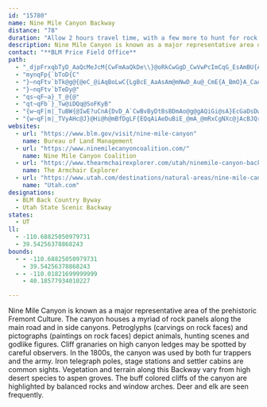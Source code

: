 ```yaml
---
id: "15780"
name: Nine Mile Canyon Backway
distance: "78"
duration: "Allow 2 hours travel time, with a few more to hunt for rock art and Fremont sites."
description: Nine Mile Canyon is known as a major representative area of the prehistoric Fremont Culture. The canyon houses a myriad of rock panels along the main road and in side canyons.
contact: "**BLM Price Field Office**                                              \r\n125 South 600 West                                                        \r\nPrice, UT 84501                                                    \r\n435-636-3600                                          \r\nFax: 435-636-3657                                                                     \r\n[Send Email](mailto: utprmail@blm.gov)                                                                 "
path:
  - "_djpFrxqbTyD_AaQcMeJcM{CwFmAaQkDe\\}@oRkCwGgD_CwVwPcImCqG_EsAmBU{ASkIYoBcBwEsFwNsAgBsDsC}GkA}Bm@yCkAaKsF_I{CeAQaY_@e_@gJyEuA_BeA{F_HiAeAiUiH}T}IuJiEuKcHeEgD}A}@u@SiAEiBVwA^eA^sDlBaBl@eAJoRJsCS}B_@gHwBwEoCoDcDaJ{JiBiAiMqB}DkB_CsAwCiC}D_FqJgJwBaBuDkBcDMgDRoN~AmGRaNkAgYmDcOgAwMK{Hr@mABkSeBwFy@gI}@gHd@sPdBeTx@g~AzEkEOiEw@mE_CoQaR_KcKsBeB{FiDkEyAwEkAqDSuEGsMLeDNgBGcHsAeMgByAz@kANu@CaA_@]_@oBgFoByA}DgAgB}@s@o@sAyBuAaG}E_LcAyA_FgCgAQ[OYUoBwCq@i@uAUsCOy@OoA}@yBaBc@k@oA{Es@yAe@_@cB_AiEEs@DwCl@o@?sAm@wB_CoHmFmDp@SEyBgBmEeBiAgAy@e@iAMcEFeK{C_DLmBY}BFwIs@sCl@mA[e@?sEsBi@IsABe@Ri@FmAAy@Y{A_BkCgAwLeB_BDiCr@kJp@iAEaAQgByAiLaMgGaG_CsCi@_@aAW"
  - "mynqFp{`bToD{C"
  - "}~nqFtv`bTk@g@{@eC_@iAqBoLwC{LgBcE_AaAsAm@mNwD_Au@_CmE{A_BmO}A_CaA{CmCq@sCW{BCW^yFlC{LzA_NfFav@l@__@MwGg@kDwDeKc@aFsB}Dc@y@KgAe@KyC{EiAyCqCsJw@i@_CgC{A{C{DePyAcE_B{B}MuO_EsFeAyAeB_CcHuM{CyHw@_Dy@eNi@oEl@wNMiEq@eD{FwNm@gHMwFQmA_PsK_Bm@iDc@cE?wAu@_BkGyGyMmFyFsCuB_j@yXeD_DgA{Be@{BgCqIeCwLcAaFq@yJ?w[k@cEs@oC_@yDbB}aA{@iQq@aP^iE~AqGHeAJE`@uB?Q?_Bi@gCiCgF[cB?gCvAsF?mCe@aHQuTVwGp@{G\\oBnCeOx@yJvA_GP{E~@oGBgCc@mCwAqDuB_DMu@c@KWyAmC{B{CkAqAwBqEmMm@aFQsJIwBVeD~@{EbBuB^{B?eB{AeKUi@WmCZqG~CgMZwBPkAM}Ig@yF[y@q@u@iGyCqBcC_AaCiA{EQ_Fl@qDbBsFZwDIeCC_@GWQm@_AmA{BmAiA}AuA}I{@}AiBK_@P_BKcBi@_C_BiE}DqCqD{@}Au@aC{@aKQgKZcET_DhC_Il@cEtBmp@CoFUeFm@eDmAiCiFeFkDiCaWaK{MuGqCqBwB{B_DuEuFmK_EoEmGgCm@o@_AeDCyC[}A_Au@mB?qCr@eBa@kAaAwAwBqBgEuBg^?}CFyClD}IzAqBtOaKhBaCZ}ABgDmBqIm@iG[aKJuFD}CMuB_BiJgAuJsDsNeA_EOq@WUHeElAwFjAyCzK_OhCyEt@iC?}Dy@eFeBqGuAuBwBsAgAOsBD_EdAqGb@wIJq@PqCn@u@?aBu@mGsFyDoGeAgFCcEPsCbAiEhD_FzDwDl@wBXEf@}ArAiEQwDm@{B_G{HqEkDwYyZ_F}FiDeGmAyC_B}Gw@wF?aFhEaZ~@cEUcTBkGTqDdBcJtA{ErCoGxDuEhEqIb@_DQiOCe@[uG_D}Kc@uC?_IzBkSTuEUaF{@mHDsCfAuHl@qNhA_ItAgFrCqDtL{J~CiBv@sACsCq@_D{BcG_@uC^qStAuORuBIsFm@}Dq@eDmFmCgAaAeCwDy@iB"
  - "}~nqFtv`bTeDy@"
  - "qs~qF~a}_T_@{@"
  - "qt~qFb`}_Tw@iDQq@SoFKyB"
  - "{w~qF|m|_TuBW{@IwE?uCnA{DvD_A`CwBvByDtBsBDmAo@g@gAQiGi@sA}EcGaDsDwEyH_@K_@VqAtEm@t@mA?Yc@e@{GcAg@CAmBViC\\qBp@eBj@y@UEAYa@IqBiDy@_AzCQf@_Cf@mBEq@_AY_AIYe@cEgADeC|BYjADn@\\pDIf@Kv@e@`@_DCQ`@Jt@LfALx@`AvCPzB[|AmAt@_AEgAy@wCzBu@VeB?mA]_BEu@f@}AxBy@hAc@V{@DmGtB_AEsBu@KCiBSyHy@cAWsFsAwCWgAg@cCuEeIuEuA?i@f@{ArF{@lAgDzBgGDyDo@c@]uI]MPeQEcFwB{I?sBWkBo@eEmCaDoDoAuAwGmBMWqMqAiH]oFm@wMyD_LaGyNwBqEgC{HeBoGi@aGaCiMuEkDqBoXy@wIcBsHgEiBV{B?_AWmFiE_FPiAWk@k@oFoF_OyP{CkBuCEmDtCmA\\{BKmAc@iJcHuCcEeEuG_EyAiFi@_Is@mJQ{GkDuHcBwBsAqEoEiGaCeOwBuIImCu@mC_BiB}AgCwDmE}BaCuBu@]{FaA{DcBuJeDwEaAyB_AkF}B_BgAGm@mBcCQkA_HiHeDaCmEgF_F}G{@u@wLyPcTuWWEQgA_DaFmEcHwFkLuE}LiHgPqDcHmLwQmAgAmC}AsIeBuAu@_BcBmBuEqBeBmMyFiCuBiCeD_DeGgJaNmGiMeI_LqEkG_LsY_CwImG{Z{B{H{ByCqAgAqCgA_GoEmBi@wBD_HdBqDPmFKq@QeGE_Gl@{HKgCs@eByAgFoHaJgKKu@e@QmFmFgFcCeCWmJ_DgIkBoMeAyD?}D?qEKsCeB_F?_EfAcC?iCaAuCDiDh@iHK_Bu@uAyAeAkBkAeDaAaAuAg@qAHiHrD{DxCw@|@}AfByA`CaKhPsBhCyBn@eHT_Ab@wExFuCb@c@AiBC{EyAcE?_BDsInCuJbB_DE{Bo@_Ec@sCb@mC~AuFD_FnB_EEsCm@yFiFB]mBm@mBPcB~@{DfDiA|Au@jD{@dBq@V_AE{@c@i@eBYsCc@aAeHwA_Hc@_CDmH}BqGsF_BaF{KiP{DqEkAg@aM{FqDkDoIkB_GJy@QeCJgCo@wG{E_DsA_L?wB?uKDsNaD{E?_KfAiOc@_OqEiDkAmB_BcCgA{GEcDz@qBKmC{@sA{Bq@qEgAaAiAWC?mH?aCf@G@aBCOAeCeAgBw@cFqDiJoEmAsAwMgFcFSeIwAyAA{HCw@WqLc@{Ms@UAsGWu@W_A?MQqHkBiAKmIkBg@i@eAKuHgFeIqEgEqAmHgDaVfAwPMeD]cBNgARk\\HuPDw@@mGmGwHsK_DgAwFQkBc@wZyOwG}DQw@uPoMcZeUqFuHiHmI_@KG_@EUgBmCiDmDmKgN{CyC_D{C_FkGsQ{PmCsD{@o@UkAq@QeI?q@@u@BmXN{@@yUJyA?mAsAiB_I_AwBqAeBuH}GuCuDKMq@iCu@sIsBiEkAgAQEm@QyFKoH?mH`@"
  - "{w~qF|m|_TVyAHc@J}@Hi@h@mBfDgLF{EQqAiAeDuBiE_@mA_@mRxCgNXc@jAcBJQrB}CtEeHvDiJ~GuKf@w@l@kBp@uGvBiJzB_DTaAZcEBcElAyCL{Ef@iB~AeDlBmCp@]dCeDp@}B~AmCpBgChCQp@]zCoEbDwAhGeLtA_BlCwApJ_DdDyA~@kAhAqDXwB?eFsAiRGy@p@gAl@yCDkD[cEw@aC?uC_@mElA{Cl@_FvDoJb@qDZq@LUpBiBf@uBdAi@~AwBl@KbBsH?kDiAkFH}DcA}DWaF^aFlAcG?eD[yCD}Bt@_FlOe`@vAeB~AeAhBc@bAmAl@oBTcBQKCiHWwAy@u@eEcBuBcCq@oBBsCpA_Gb@qDD]x@uBdGsK~CmH^wAQgCcB{CWgC@oALkGj@iMGqGiAeFu@qGs@WACsDkEq@mC?cBh@{ExBiJvA_ICyCiHqQu@iEBsEUgAPaCxAiEGiBiAyAuD}A[c@_B}LlA_NlBmKnCsKtBoHTeDI{B_@]qAEcAh@{@_AmD_BwAiBgCkIiAeBCwAtCeLVwAI_Di@wBuDgHqCaH{@yC@_A@w@bBcG?yC_BoE{BcEcAu@iI_DcD_DeGoBqAaAuB{GMwFTgKT_BrBoEPeACeBwEcJ_A[_KKsEwGg@sC?uEXcBdCgFtCaFh@cBIqD_BeDMcBLu@GsCy@aDKa@[oEqAeDiSoT_EwGc@Wi@J{AnAk@f@aB]oHmCeBo@{CsCmA{B_@gFq@{BqEqG{H{G{@mAWqAK}GxB{JLuQCmAq@yU?uG\\_F@SfAsFv@iJhAyHJsFgAs@wCHuMwI{AoBw@oBcCsNg@{EeC}Kc@qD[kIcDoU_AsJMyFl@mFhAoEH}AFsAtBsC`BeDFqAMsD_AsCqBuBmGoEmHcJc@oBwAaK?kBz@uJ"
websites:
  - url: "https://www.blm.gov/visit/nine-mile-canyon"
    name: Bureau of Land Management
  - url: "https://www.ninemilecanyoncoalition.com/"
    name: Nine Mile Canyon Coalition
  - url: "https://www.thearmchairexplorer.com/utah/ninemile-canyon-backway.php"
    name: The Armchair Explorer
  - url: "https://www.utah.com/destinations/natural-areas/nine-mile-canyon/"
    name: "Utah.com"
designations:
  - BLM Back Country Byway
  - Utah State Scenic Backway
states:
  - UT
ll:
  - -110.68825050979731
  - 39.54256378868243
bounds:
  - - -110.68825050979731
    - 39.54256378868243
  - - -110.01821699999999
    - 40.18577934010227

---
```


Nine Mile Canyon is known as a major representative area of the prehistoric Fremont Culture. The canyon houses a myriad of rock panels along the main road and in side canyons. Petroglyphs (carvings on rock faces) and pictographs (paintings on rock faces) depict animals, hunting scenes and godlike figures. Cliff granaries on high canyon ledges may be spotted by careful observers. In the 1800s, the canyon was used by both fur trappers and the army. Iron telegraph poles, stage stations and settler cabins are common sights. Vegetation and terrain along this Backway vary from high
desert species to aspen groves. The buff colored cliffs of the canyon are highlighted by balanced rocks and window arches. Deer and elk are seen frequently.
